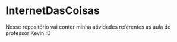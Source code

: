 # InternetDasCoisas
Nesse repositório vai conter minha atividades referentes as aula do professor Kevin :D
